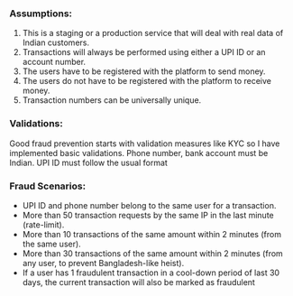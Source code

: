### Assumptions:

1. This is a staging or a production service that will deal with real data of Indian customers.
2. Transactions will always be performed using either a UPI ID or an account number.
3. The users have to be registered with the platform to send money.
4. The users do not have to be registered with the platform to receive money.
5. Transaction numbers can be universally unique.

### Validations:
Good fraud prevention starts with validation measures like KYC so I have implemented basic validations. Phone number, bank account must be Indian. UPI ID must follow the usual format
### Fraud Scenarios:
- UPI ID and phone number belong to the same user for a transaction.
- More than 50 transaction requests by the same IP in the last minute (rate-limit).
- More than 10 transactions of the same amount within 2 minutes (from the same user).
- More than 30 transactions of the same amount within 2 minutes (from any user, to prevent Bangladesh-like heist).
- If a user has 1 fraudulent transaction in a cool-down period of last 30 days, the current transaction will also be marked as fraudulent